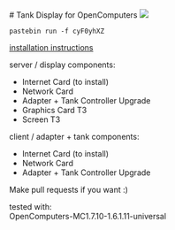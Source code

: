 <a name="start">
# Tank Display for OpenComputers</a>

<img src="http://i.imgur.com/muijaM8.png">

```
pastebin run -f cyF0yhXZ
```
<a href="https://www.youtube.com/watch?v=avvYO2xSxGw">installation instructions</a>

server / display components:
- Internet Card (to install)
- Network Card
- Adapter + Tank Controller Upgrade
- Graphics Card T3
- Screen T3

client / adapter + tank components:
- Internet Card (to install)
- Network Card
- Adapter + Tank Controller Upgrade

Make pull requests if you want :)

tested with:<br>
OpenComputers-MC1.7.10-1.6.1.11-universal
